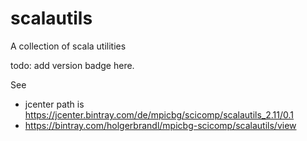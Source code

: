 # scalautils
A collection of scala utilities

todo: add version badge here.

See
* jcenter path is https://jcenter.bintray.com/de/mpicbg/scicomp/scalautils_2.11/0.1
* https://bintray.com/holgerbrandl/mpicbg-scicomp/scalautils/view